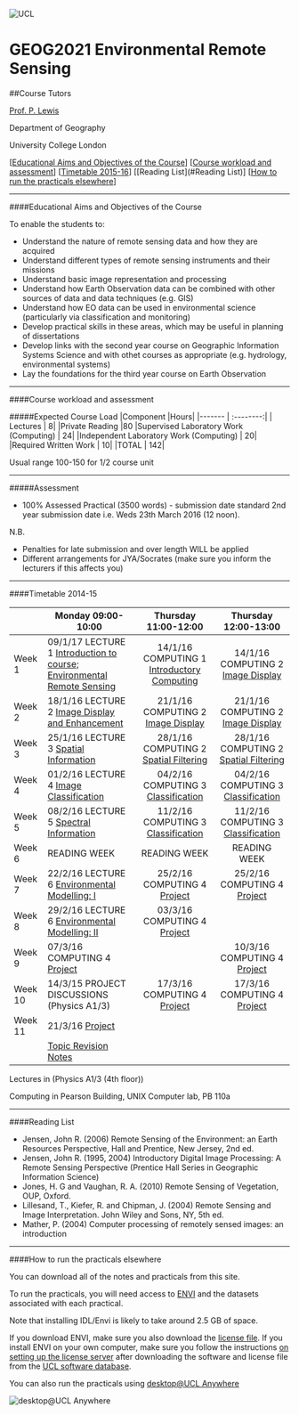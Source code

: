![UCL](https://github.com/profLewis/Geog2021_Coursework/blob/master/images/ucl_logo.png?raw=true)

# GEOG2021 Environmental Remote Sensing

##Course Tutors

[Prof. P. Lewis](http://www2.geog.ucl.ac.uk/~plewis)

Department of Geography
    
University College London
    

[[Educational Aims and Objectives of the Course](#Education)]  [[Course workload and assessment](#workload)] [[Timetable 2015-16](#Timetable)] [[Reading List](#Reading List)] [[How to run the practicals elsewhere](#elsewhere)]

-----------------------------------


####<a name="Education">Educational Aims and Objectives of the Course</a>

 To enable the students to: 
 
+ Understand the nature of remote sensing data and how they are acquired
+ Understand different types of remote sensing instruments and their missions
+ Understand basic image representation and processing
+ Understand how Earth Observation data can be combined with other sources of data and data techniques (e.g. GIS)
+ Understand how EO data can be used in environmental science (particularly via classification and monitoring)
+ Develop practical skills in these areas, which may be useful in planning of dissertations
+ Develop links with the second year course on Geographic Information Systems Science and with othet courses as appropriate (e.g. hydrology, environmental systems)
+ Lay the foundations for the third year course on Earth Observation

-----------------------------------


####<a name="workload">Course workload and assessment</a>

#####Expected Course Load
|Component 	|Hours|
|-------  | :--------:|
| Lectures | 	8|
|Private Reading 	|80
|Supervised Laboratory Work (Computing) |	24|
|Independent Laboratory Work (Computing) |	20|
|Required Written Work |	10|
|TOTAL |	142|

Usual range 100-150 for 1/2 course unit 


-----------------------------------


#####Assessment

+ 100% Assessed Practical (3500 words) - submission date standard 2nd year submission date i.e. Weds 23th March 2016 (12 noon).

N.B.

- Penalties for late submission and over length WILL be applied
- Different arrangements for JYA/Socrates (make sure you inform the lecturers if this affects you)

-----------------------------------


####<a name="Timetable">Timetable 2014-15</a>


|  | Monday 09:00-10:00 | Thursday 11:00-12:00 | Thursday 12:00-13:00 |
| -------------------|  -------------------| :-----------------: | :------------------: |
| Week 1 | 09/1/17 LECTURE 1 [Introduction to course; Environmental Remote Sensing](coursenotes/lecture1.pdf) | 14/1/16 COMPUTING 1 [Introductory Computing](unix.md)|14/1/16 COMPUTING 2 [Image Display](https://nbviewer.jupyter.org/github/profLewis/geog2021/blob/master/ImageDisplay.ipynb)|
| Week 2 | 18/1/16 LECTURE 2 [Image Display and Enhancement](coursenotes/lecture2.pdf) | 21/1/16 COMPUTING 2 [Image Display](https://nbviewer.jupyter.org/github/profLewis/geog2021/blob/master/ImageDisplay.ipynb)| 21/1/16 COMPUTING 2 [Image Display](https://nbviewer.jupyter.org/github/profLewis/geog2021/blob/master/ImageDisplay.ipynb)|
| Week 3 | 25/1/16 LECTURE 3 [Spatial Information](coursenotes/lecture3.pdf) | 28/1/16 COMPUTING 2 [Spatial Filtering](https://nbviewer.jupyter.org/github/profLewis/geog2021/blob/master/SpatialFiltering.ipynb)| 28/1/16 COMPUTING 2 [Spatial Filtering](https://nbviewer.jupyter.org/github/profLewis/geog2021/blob/master/SpatialFiltering.ipynb)|
| Week 4 | 01/2/16 LECTURE 4 [Image Classification](coursenotes/lecture4.pdf) | 04/2/16 COMPUTING 3 [Classification](https://nbviewer.jupyter.org/github/profLewis/geog2021/blob/master/Classification.ipynb)| 04/2/16 COMPUTING 3 [Classification](https://nbviewer.jupyter.org/github/profLewis/geog2021/blob/master/Classification.ipynb)|
| Week 5 | 08/2/16 LECTURE 5 [Spectral Information](coursenotes/lecture5.pdf) | 11/2/16 COMPUTING 3 [Classification](https://nbviewer.jupyter.org/github/profLewis/geog2021/blob/master/Classification.ipynb)| 11/2/16 COMPUTING 3 [Classification](https://nbviewer.jupyter.org/github/profLewis/geog2021/blob/master/Classification.ipynb)|
| Week 6 | READING WEEK | READING WEEK | READING WEEK |
| Week 7 | 22/2/16 LECTURE 6 [Environmental Modelling: I](coursenotes/modelling1.pdf) | 25/2/16 COMPUTING 4 [Project](http://proflewis.github.io/Geog2021_Coursework/)| 25/2/16 COMPUTING 4 [Project](http://proflewis.github.io/Geog2021_Coursework/)|
| Week 8 | 29/2/16 LECTURE 6 [Environmental Modelling: II](coursenotes/modelling2.pdf)| 03/3/16 COMPUTING 4 [Project](http://proflewis.github.io/Geog2021_Coursework/)|
| Week 9 | 07/3/16  COMPUTING 4 [Project](http://proflewis.github.io/Geog2021_Coursework/)| | 10/3/16 COMPUTING 4 [Project](http://proflewis.github.io/Geog2021_Coursework/)| 10/3/16 COMPUTING 4 [Project](project)|
| Week 10 | 14/3/15 PROJECT DISCUSSIONS (Physics A1/3)| 17/3/16 COMPUTING 4 [Project](http://proflewis.github.io/Geog2021_Coursework/)| 17/3/16 COMPUTING 4 [Project](project)|
| Week 11 | 21/3/16 [Project](http://proflewis.github.io/Geog2021_Coursework/)| | |
||[Topic Revision Notes](coursenotes/lecture8_2011.pdf)||


Lectures in (Physics A1/3 (4th floor))

Computing in Pearson Building, UNIX Computer lab, PB 110a 


-----------------------------------


####<a name="Reading List">Reading List</a>

- Jensen, John R. (2006) Remote Sensing of the Environment: an Earth Resources Perspective, Hall and Prentice, New Jersey, 2nd ed.
- Jensen, John R. (1995, 2004) Introductory Digital Image Processing: A Remote Sensing Perspective (Prentice Hall Series in Geographic Information Science)
- Jones, H. G and Vaughan, R. A. (2010) Remote Sensing of Vegetation, OUP, Oxford.
- Lillesand, T., Kiefer, R. and Chipman, J. (2004) Remote Sensing and Image Interpretation. John Wiley and Sons, NY, 5th ed.
- Mather, P. (2004) Computer processing of remotely sensed images: an introduction 


-----------------------------------



####<a name="elsewhere">How to run the practicals elsewhere</a>

You can download all of the notes and practicals from this site.

To run the practicals, you will need access to [ENVI](http://swdb.ucl.ac.uk/package/view/id/142?filter=envi) and the datasets associated with each practical.

Note that installing IDL/Envi is likely to take around 2.5 GB of space.

If you download ENVI, make sure you also download the [license file](http://swdb.ucl.ac.uk/package/download/id/142/fileId/1539). If you install ENVI on your own computer, make sure you follow the instructions [on setting up the license server](http://www.exelisvis.com/Support/HelpArticlesDetail/TabId/219/ArtMID/900/ArticleID/4660/4660.aspx) after downloading the software and license file from the [UCL software database](http://swdb.ucl.ac.uk).

You can also run the practicals using [desktop@UCL Anywhere](http://www.ucl.ac.uk/isd/services/desktops/students/desktop-anywhere)

![desktop@UCL Anywhere](https://github.com/profLewis/geog2021/blob/master/images/desktop-ucl-anywhere-logo-globe.jpg?raw=true)

